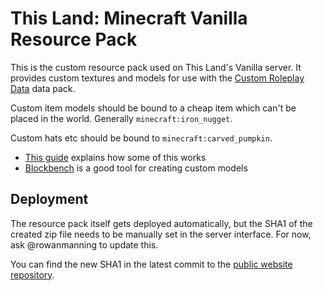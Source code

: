 
# This Land: Minecraft Vanilla Resource Pack

This is the custom resource pack used on This Land's Vanilla server. It provides custom textures and models for use with the [Custom Roleplay Data](https://www.curseforge.com/minecraft/customization/custom-roleplay-data-datapack) data pack.

Custom item models should be bound to a cheap item which can't be placed in the world. Generally `minecraft:iron_nugget`.

Custom hats etc should be bound to `minecraft:carved_pumpkin`.

  * [This guide](https://guide.denizenscript.com/guides/non-denizen/resource-packs.html) explains how some of this works
  * [Blockbench](https://web.blockbench.net/) is a good tool for creating custom models

## Deployment

The resource pack itself gets deployed automatically, but the SHA1 of the created zip file needs to be manually set in the server interface. For now, ask @rowanmanning to update this.

You can find the new SHA1 in the latest commit to the [public website repository](https://github.com/this-land-server/public).
